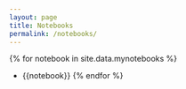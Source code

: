 ```yaml
---
layout: page
title: Notebooks
permalink: /notebooks/
---
```


{% for notebook in site.data.mynotebooks %}
* {{notebook}}
{% endfor %}

